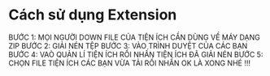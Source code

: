 # Cách sử dụng Extension
BƯỚC 1: MỌI NGƯỜI DOWN FILE CỦA TIỆN ÍCH CẦN DÙNG VỀ MÁY DẠNG ZIP
BƯỚC 2: GIẢI NÉN TỆP
BƯỚC 3: VÀO TRÌNH DUYỆT CỦA CÁC BẠN
BƯỚC 4: VAÒ QUẢN LÍ TIỆN ÍCH RỒI NHẤN TIỆN ÍCH ĐÃ GIẢI NÉN
BƯỚC 5: CHỌN FILE TIỆN ÍCH CÁC BẠN VỪA TẢI RỒI NHẤN OK LÀ XONG NHÉ !!!
